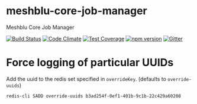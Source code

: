 # meshblu-core-job-manager
Meshblu Core Job Manager

[![Build Status](https://travis-ci.org/octoblu/meshblu-core-job-manager.svg?branch=master)](https://travis-ci.org/octoblu/meshblu-core-job-manager)
[![Code Climate](https://codeclimate.com/github/octoblu/meshblu-core-job-manager/badges/gpa.svg)](https://codeclimate.com/github/octoblu/meshblu-core-job-manager)
[![Test Coverage](https://codeclimate.com/github/octoblu/meshblu-core-job-manager/badges/coverage.svg)](https://codeclimate.com/github/octoblu/meshblu-core-job-manager)
[![npm version](https://badge.fury.io/js/meshblu-core-job-manager.svg)](http://badge.fury.io/js/meshblu-core-job-manager)
[![Gitter](https://badges.gitter.im/octoblu/help.svg)](https://gitter.im/octoblu/help)


# Force logging of particular UUIDs

Add the uuid to the redis set specified in `overrideKey`. (defaults to `override-uuids`)

```
redis-cli SADD override-uuids b3ad254f-0ef1-401b-9c1b-22c429a60208
```
